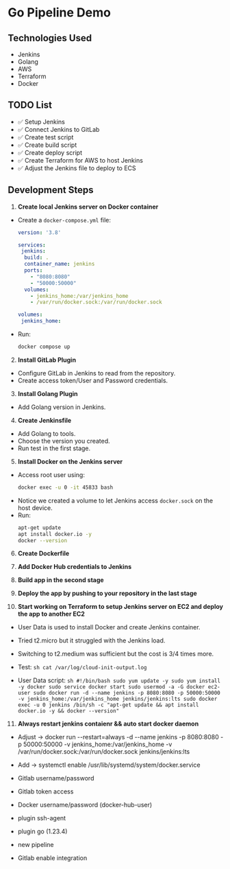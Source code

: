 # Go Pipeline Demo

## Technologies Used
- Jenkins
- Golang
- AWS
- Terraform
- Docker

## TODO List
- ✅ Setup Jenkins
- ✅ Connect Jenkins to GitLab
- ✅ Create test script
- ✅ Create build script
- ✅ Create deploy script
- ✅ Create Terraform for AWS to host Jenkins
- ✅ Adjust the Jenkins file to deploy to ECS

## Development Steps
1. **Create local Jenkins server on Docker container**
  - Create a `docker-compose.yml` file:
    ```yaml
    version: '3.8'

    services:
     jenkins:
      build: .
      container_name: jenkins
      ports:
        - "8080:8080"
        - "50000:50000"
      volumes:
        - jenkins_home:/var/jenkins_home
        - /var/run/docker.sock:/var/run/docker.sock

    volumes:
     jenkins_home:
    ```
  - Run:
    ```sh
    docker compose up
    ```

2. **Install GitLab Plugin**
  - Configure GitLab in Jenkins to read from the repository.
  - Create access token/User and Password credentials.

3. **Install Golang Plugin**
  - Add Golang version in Jenkins.

4. **Create Jenkinsfile**
  - Add Golang to tools.
  - Choose the version you created.
  - Run test in the first stage.

5. **Install Docker on the Jenkins server**
  - Access root user using:
    ```sh
    docker exec -u 0 -it 45833 bash
    ```
  - Notice we created a volume to let Jenkins access `docker.sock` on the host device.
  - Run:
    ```sh
    apt-get update 
    apt install docker.io -y
    docker --version
    ```

6. **Create Dockerfile**

7. **Add Docker Hub credentials to Jenkins**

8. **Build app in the second stage**

9. **Deploy the app by pushing to your repository in the last stage**

10. **Start working on Terraform to setup Jenkins server on EC2 and deploy the app to another EC2**
   - User Data is used to install Docker and create Jenkins container.
   - Tried t2.micro but it struggled with the Jenkins load.
   - Switching to t2.medium was sufficient but the cost is 3/4 times more.
   - Test:
    ```sh
    cat /var/log/cloud-init-output.log
    ```

   - User Data script:
    ```sh
    #!/bin/bash
    sudo yum update -y
    sudo yum install -y docker
    sudo service docker start
    sudo usermod -a -G docker ec2-user
    sudo docker run -d --name jenkins -p 8080:8080 -p 50000:50000 -v jenkins_home:/var/jenkins_home jenkins/jenkins:lts
    sudo docker exec -u 0 jenkins /bin/sh -c "apt-get update && apt install docker.io -y && docker --version"
    ```

11. **Always restart jenkins contaienr && auto start docker daemon**
  - Adjust -> docker run --restart=always -d --name jenkins -p 8080:8080 -p 50000:50000 -v jenkins_home:/var/jenkins_home -v /var/run/docker.sock:/var/run/docker.sock jenkins/jenkins:lts
  - Add -> systemctl enable /usr/lib/systemd/system/docker.service


    

- Gitlab username/password
- Gitlab token access
- Docker username/password (docker-hub-user)
- plugin ssh-agent 
- plugin go (1.23.4)
- new pipeline
- Gitlab enable integration